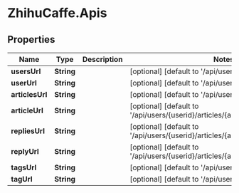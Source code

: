 # ZhihuCaffe.Apis

## Properties
Name | Type | Description | Notes
------------ | ------------- | ------------- | -------------
**usersUrl** | **String** |  | [optional] [default to &#x27;/api/users&#x27;]
**userUrl** | **String** |  | [optional] [default to &#x27;/api/users/{userid}&#x27;]
**articlesUrl** | **String** |  | [optional] [default to &#x27;/api/users/{userid}/articles&#x27;]
**articleUrl** | **String** |  | [optional] [default to &#x27;/api/users/{userid}/articles/{articleid}&#x27;]
**repliesUrl** | **String** |  | [optional] [default to &#x27;/api/users/{userid}/articles/{articleid}/replies&#x27;]
**replyUrl** | **String** |  | [optional] [default to &#x27;/api/users/{userid}/articles/{articleid}/replies/{replyid}&#x27;]
**tagsUrl** | **String** |  | [optional] [default to &#x27;/api/users&#x27;]
**tagUrl** | **String** |  | [optional] [default to &#x27;/api/users/{userid}&#x27;]
